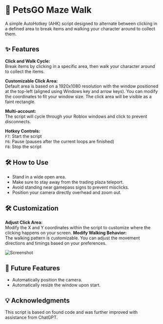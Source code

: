 # 🐾 PetsGO Maze Walk

A simple AutoHotkey (AHK) script designed to alternate between clicking in a defined area to break items and walking your character around to collect them.

## ✨ Features
 **Click and Walk Cycle:**  
 Break items by clicking in a specific area, then walk your character around to collect the items.

 **Customizable Click Area:**  
 Default area is based on a 1920x1080 resolution with the window positioned at the top-left (aligned using Windows key and arrow keys). You can modify the coordinates to fit your window size. The click area will be visible as a faint rectangle.

 **Multi-account:**  
 The script will cycle through your Roblox windows and click to prevent disconnects.

**Hotkey Controls:**  
`F7`: Start the script  
`F6`: Pause (pauses after the current loops are finished)  
`F8`: Stop the script

## 🛠️ How to Use
- Stand in a wide open area.
- Make sure to stay away from the trading plaza teleport.
- Avoid standing near gamepass signs to prevent misclicks.
- Position your camera directly overhead and zoom out.

## 🛠️ Customization
 **Adjust Click Area:**  
 Modify the X and Y coordinates within the script to customize where the clicking happens on your screen.
 **Modify Walking Behavior:**  
 The walking pattern is customizable. You can adjust the movement directions and timings based on your preferences.

![Screenshot](https://github.com/user-attachments/assets/6d4f5693-315e-4abe-9e77-e38446e70df1)

## 🚀 Future Features
- Automatically position the camera.
- Automatically resize the window upon start.

## 💡 Acknowledgments
This script is based on found code and was further improved with assistance from ChatGPT.
